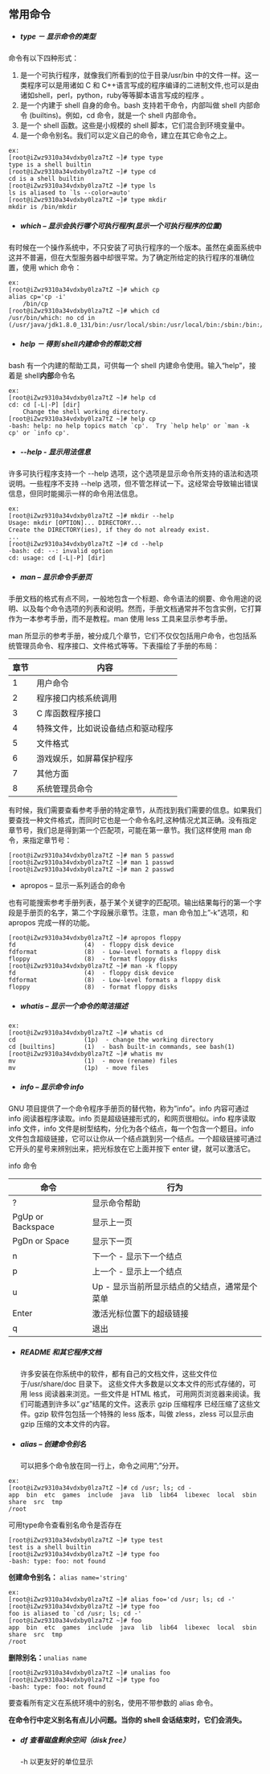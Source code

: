 ## 常用命令 ##

- ##### type － 显示命令的类型 #####

命令有以下四种形式：

1. 是一个可执行程序，就像我们所看到的位于目录/usr/bin 中的文件一样。这一类程序可以是用诸如 C 和 C++语言写成的程序编译的二进制文件,也可以是由诸如shell，perl，python，ruby等等脚本语言写成的程序 。
2. 是一个内建于 shell 自身的命令。bash 支持若干命令，内部叫做 shell 内部命令
   (builtins)。例如，cd 命令，就是一个 shell 内部命令。
3. 是一个 shell 函数。这些是小规模的 shell 脚本，它们混合到环境变量中。
4. 是一个命令别名。我们可以定义自己的命令，建立在其它命令之上。

```
ex:
[root@iZwz9310a34vdxby0lza7tZ ~]# type type
type is a shell builtin
[root@iZwz9310a34vdxby0lza7tZ ~]# type cd
cd is a shell builtin
[root@iZwz9310a34vdxby0lza7tZ ~]# type ls
ls is aliased to `ls --color=auto'
[root@iZwz9310a34vdxby0lza7tZ ~]# type mkdir
mkdir is /bin/mkdir
```

- ##### which – 显示会执行哪个可执行程序(显示一个可执行程序的位置) #####

有时候在一个操作系统中，不只安装了可执行程序的一个版本。虽然在桌面系统中这并不普遍，但在大型服务器中却很平常。为了确定所给定的执行程序的准确位置，使用 which 命令：

```
ex:
[root@iZwz9310a34vdxby0lza7tZ ~]# which cp
alias cp='cp -i'
	/bin/cp
[root@iZwz9310a34vdxby0lza7tZ ~]# which cd
/usr/bin/which: no cd in (/usr/java/jdk1.8.0_131/bin:/usr/local/sbin:/usr/local/bin:/sbin:/bin:/usr/sbin:/usr/bin:/root/bin)

```

- ##### help － 得到 shell内建命令的帮助文档 #####

bash 有一个内建的帮助工具，可供每一个 shell 内建命令使用。输入“help”，接着是 shell**内部**命令名

```
ex:
[root@iZwz9310a34vdxby0lza7tZ ~]# help cd
cd: cd [-L|-P] [dir]
    Change the shell working directory.
[root@iZwz9310a34vdxby0lza7tZ ~]# help cp
-bash: help: no help topics match `cp'.  Try `help help' or `man -k cp' or `info cp'.
```

- ##### --help - 显示用法信息 #####


许多可执行程序支持一个 --help 选项，这个选项是显示命令所支持的语法和选项说明。一些程序不支持 --help 选项，但不管怎样试一下。这经常会导致输出错误信息，但同时能揭示一样的命令用法信息。

```
ex:
[root@iZwz9310a34vdxby0lza7tZ ~]# mkdir --help
Usage: mkdir [OPTION]... DIRECTORY...
Create the DIRECTORY(ies), if they do not already exist.
...
[root@iZwz9310a34vdxby0lza7tZ ~]# cd --help
-bash: cd: --: invalid option
cd: usage: cd [-L|-P] [dir]
```

- ##### man – 显示命令手册页 #####

手册文档的格式有点不同，一般地包含一个标题、命令语法的纲要、命令用途的说明、以及每个命令选项的列表和说明。然而，手册文档通常并不包含实例，它打算
作为一本参考手册，而不是教程。man 使用 less 工具来显示参考手册。

man 所显示的参考手册，被分成几个章节，它们不仅仅包括用户命令，也包括系统管理员命令、程序接口、文件格式等等。下表描绘了手册的布局：

| 章节   | 内容                |
| ---- | ----------------- |
| 1    | 用户命令              |
| 2    | 程序接口内核系统调用        |
| 3    | C 库函数程序接口         |
| 4    | 特殊文件，比如说设备结点和驱动程序 |
| 5    | 文件格式              |
| 6    | 游戏娱乐，如屏幕保护程序      |
| 7    | 其他方面              |
| 8    | 系统管理员命令           |

有时候，我们需要查看参考手册的特定章节，从而找到我们需要的信息。如果我们要查找一种文件格式，而同时它也是一个命令名时,这种情况尤其正确。没有指定章节号，我们总是得到第一个匹配项，可能在第一章节。我们这样使用 man 命令，来指定章节号：

```
[root@iZwz9310a34vdxby0lza7tZ ~]# man 5 passwd
[root@iZwz9310a34vdxby0lza7tZ ~]# man 1 passwd
[root@iZwz9310a34vdxby0lza7tZ ~]# man 2 passwd
```

- apropos – 显示一系列适合的命令

也有可能搜索参考手册列表，基于某个关键字的匹配项。输出结果每行的第一个字段是手册页的名字，第二个字段展示章节。注意，man 命令加上”-k”选项，和 apropos 完成一样的功能。

```
[root@iZwz9310a34vdxby0lza7tZ ~]# apropos floppy
fd                   (4)  - floppy disk device
fdformat             (8)  - Low-level formats a floppy disk
floppy               (8)  - format floppy disks
[root@iZwz9310a34vdxby0lza7tZ ~]# man -k floppy
fd                   (4)  - floppy disk device
fdformat             (8)  - Low-level formats a floppy disk
floppy               (8)  - format floppy disks
```

- ##### whatis – 显示一个命令的简洁描述 #####

```
ex:
[root@iZwz9310a34vdxby0lza7tZ ~]# whatis cd
cd                   (1p)  - change the working directory
cd [builtins]        (1)  - bash built-in commands, see bash(1)
[root@iZwz9310a34vdxby0lza7tZ ~]# whatis mv
mv                   (1)  - move (rename) files
mv                   (1p)  - move files
```

- ##### info – 显示命令 info #####

GNU 项目提供了一个命令程序手册页的替代物，称为”info”。info 内容可通过 info 阅读器程序读取。info 页是超级链接形式的，和网页很相似。info 程序读取 info 文件，info 文件是树型结构，分化为各个结点，每一个包含一个题目。info 文件包含超级链接，它可以让你从一个结点跳到另一个结点。一个超级链接可通过它开头的星号来辨别出来，把光标放在它上面并按下 enter 键，就可以激活它。

info 命令

| 命令                | 行为                        |
| ----------------- | ------------------------- |
| ?                 | 显示命令帮助                    |
| PgUp or Backspace | 显示上一页                     |
| PgDn or Space     | 显示下一页                     |
| n                 | 下一个 - 显示下一个结点             |
| p                 | 上一个 - 显示上一个结点             |
| u                 | Up - 显示当前所显示结点的父结点，通常是个菜单 |
| Enter             | 激活光标位置下的超级链接              |
| q                 | 退出                        |

- ##### README 和其它程序文档 #####

  许多安装在你系统中的软件，都有自己的文档文件，这些文件位于/usr/share/doc 目录下。 这些文件大多数是以文本文件的形式存储的，可用 less 阅读器来浏览。一些文件是 HTML 格式， 可用网页浏览器来阅读。我们可能遇到许多以”.gz”结尾的文件。这表示 gzip 压缩程序 已经压缩了这些文件。gzip 软件包包括一个特殊的 less 版本，叫做 zless，zless 可以显示由 gzip 压缩的文本文件的内容。

- ##### alias – 创建命令别名

  可以把多个命令放在同一行上，命令之间用”;”分开。

```
ex:
[root@iZwz9310a34vdxby0lza7tZ ~]# cd /usr; ls; cd -
app  bin  etc  games  include  java  lib  lib64  libexec  local  sbin  share  src  tmp
/root
```

可用type命令查看别名命令是否存在

```
[root@iZwz9310a34vdxby0lza7tZ ~]# type test
test is a shell builtin
[root@iZwz9310a34vdxby0lza7tZ ~]# type foo
-bash: type: foo: not found
```

**创建命令别名：** ```alias name='string'```

```
ex:
[root@iZwz9310a34vdxby0lza7tZ ~]# alias foo='cd /usr; ls; cd -'
[root@iZwz9310a34vdxby0lza7tZ ~]# type foo
foo is aliased to `cd /usr; ls; cd -'
[root@iZwz9310a34vdxby0lza7tZ ~]# foo
app  bin  etc  games  include  java  lib  lib64  libexec  local  sbin  share  src  tmp
/root
```

**删除别名：**```unalias name```

```
[root@iZwz9310a34vdxby0lza7tZ ~]# unalias foo
[root@iZwz9310a34vdxby0lza7tZ ~]# type foo
-bash: type: foo: not found
```

要查看所有定义在系统环境中的别名，使用不带参数的 alias 命令。

**在命令行中定义别名有点儿小问题。当你的 shell 会话结束时，它们会消失。**

- ##### df 查看磁盘剩余空间（disk free）

  -h 以更友好的单位显示